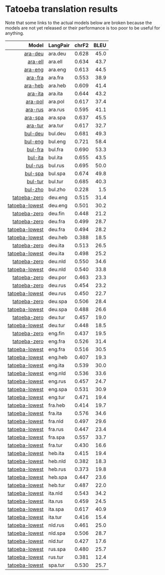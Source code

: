 # Tatoeba translation results

Note that some links to the actual models below are broken
because the models are not yet released or their performance is too poor
to be useful for anything.

| Model            | LangPair   | chrF2      | BLEU     |
|-----------------:|------------|-----------:|---------:|
| [ara-deu](../models/ara-deu) | ara.deu | 0.628 | 45.0 |
| [ara-ell](../models/ara-ell) | ara.ell | 0.634 | 43.7 |
| [ara-eng](../models/ara-eng) | ara.eng | 0.613 | 44.5 |
| [ara-fra](../models/ara-fra) | ara.fra | 0.553 | 38.9 |
| [ara-heb](../models/ara-heb) | ara.heb | 0.609 | 41.4 |
| [ara-ita](../models/ara-ita) | ara.ita | 0.644 | 43.2 |
| [ara-pol](../models/ara-pol) | ara.pol | 0.617 | 37.4 |
| [ara-rus](../models/ara-rus) | ara.rus | 0.595 | 41.1 |
| [ara-spa](../models/ara-spa) | ara.spa | 0.637 | 45.5 |
| [ara-tur](../models/ara-tur) | ara.tur | 0.617 | 32.7 |
| [bul-deu](../models/bul-deu) | bul.deu | 0.681 | 49.3 |
| [bul-eng](../models/bul-eng) | bul.eng | 0.721 | 58.4 |
| [bul-fra](../models/bul-fra) | bul.fra | 0.690 | 53.3 |
| [bul-ita](../models/bul-ita) | bul.ita | 0.655 | 43.5 |
| [bul-rus](../models/bul-rus) | bul.rus | 0.695 | 50.0 |
| [bul-spa](../models/bul-spa) | bul.spa | 0.674 | 49.8 |
| [bul-tur](../models/bul-tur) | bul.tur | 0.685 | 40.3 |
| [bul-zho](../models/bul-zho) | bul.zho | 0.228 | 1.5 |
| [tatoeba-zero](../models/tatoeba-zero) | deu.eng | 0.515 | 31.4 |
| [tatoeba-lowest](../models/tatoeba-lowest) | deu.eng | 0.501 | 30.2 |
| [tatoeba-zero](../models/tatoeba-zero) | deu.fin | 0.448 | 21.2 |
| [tatoeba-zero](../models/tatoeba-zero) | deu.fra | 0.499 | 28.7 |
| [tatoeba-lowest](../models/tatoeba-lowest) | deu.fra | 0.494 | 28.2 |
| [tatoeba-lowest](../models/tatoeba-lowest) | deu.heb | 0.388 | 18.5 |
| [tatoeba-zero](../models/tatoeba-zero) | deu.ita | 0.513 | 26.5 |
| [tatoeba-lowest](../models/tatoeba-lowest) | deu.ita | 0.498 | 25.2 |
| [tatoeba-zero](../models/tatoeba-zero) | deu.nld | 0.550 | 34.6 |
| [tatoeba-lowest](../models/tatoeba-lowest) | deu.nld | 0.540 | 33.8 |
| [tatoeba-zero](../models/tatoeba-zero) | deu.por | 0.463 | 23.3 |
| [tatoeba-zero](../models/tatoeba-zero) | deu.rus | 0.454 | 23.2 |
| [tatoeba-lowest](../models/tatoeba-lowest) | deu.rus | 0.450 | 22.7 |
| [tatoeba-zero](../models/tatoeba-zero) | deu.spa | 0.506 | 28.4 |
| [tatoeba-lowest](../models/tatoeba-lowest) | deu.spa | 0.488 | 26.6 |
| [tatoeba-zero](../models/tatoeba-zero) | deu.tur | 0.457 | 19.0 |
| [tatoeba-lowest](../models/tatoeba-lowest) | deu.tur | 0.448 | 18.5 |
| [tatoeba-zero](../models/tatoeba-zero) | eng.fin | 0.437 | 19.5 |
| [tatoeba-zero](../models/tatoeba-zero) | eng.fra | 0.526 | 31.4 |
| [tatoeba-lowest](../models/tatoeba-lowest) | eng.fra | 0.516 | 30.5 |
| [tatoeba-lowest](../models/tatoeba-lowest) | eng.heb | 0.407 | 19.3 |
| [tatoeba-lowest](../models/tatoeba-lowest) | eng.ita | 0.539 | 30.0 |
| [tatoeba-lowest](../models/tatoeba-lowest) | eng.nld | 0.536 | 33.6 |
| [tatoeba-lowest](../models/tatoeba-lowest) | eng.rus | 0.457 | 24.7 |
| [tatoeba-lowest](../models/tatoeba-lowest) | eng.spa | 0.531 | 30.9 |
| [tatoeba-lowest](../models/tatoeba-lowest) | eng.tur | 0.471 | 19.4 |
| [tatoeba-lowest](../models/tatoeba-lowest) | fra.heb | 0.414 | 19.7 |
| [tatoeba-lowest](../models/tatoeba-lowest) | fra.ita | 0.576 | 34.6 |
| [tatoeba-lowest](../models/tatoeba-lowest) | fra.nld | 0.497 | 29.6 |
| [tatoeba-lowest](../models/tatoeba-lowest) | fra.rus | 0.447 | 23.4 |
| [tatoeba-lowest](../models/tatoeba-lowest) | fra.spa | 0.557 | 33.7 |
| [tatoeba-lowest](../models/tatoeba-lowest) | fra.tur | 0.430 | 16.6 |
| [tatoeba-lowest](../models/tatoeba-lowest) | heb.ita | 0.415 | 19.4 |
| [tatoeba-lowest](../models/tatoeba-lowest) | heb.nld | 0.382 | 18.3 |
| [tatoeba-lowest](../models/tatoeba-lowest) | heb.rus | 0.373 | 19.8 |
| [tatoeba-lowest](../models/tatoeba-lowest) | heb.spa | 0.447 | 23.6 |
| [tatoeba-lowest](../models/tatoeba-lowest) | heb.tur | 0.487 | 22.0 |
| [tatoeba-lowest](../models/tatoeba-lowest) | ita.nld | 0.543 | 34.2 |
| [tatoeba-lowest](../models/tatoeba-lowest) | ita.rus | 0.459 | 24.5 |
| [tatoeba-lowest](../models/tatoeba-lowest) | ita.spa | 0.617 | 40.9 |
| [tatoeba-lowest](../models/tatoeba-lowest) | ita.tur | 0.416 | 15.4 |
| [tatoeba-lowest](../models/tatoeba-lowest) | nld.rus | 0.461 | 25.0 |
| [tatoeba-lowest](../models/tatoeba-lowest) | nld.spa | 0.506 | 28.7 |
| [tatoeba-lowest](../models/tatoeba-lowest) | nld.tur | 0.427 | 17.6 |
| [tatoeba-lowest](../models/tatoeba-lowest) | rus.spa | 0.480 | 25.7 |
| [tatoeba-lowest](../models/tatoeba-lowest) | rus.tur | 0.381 | 12.4 |
| [tatoeba-lowest](../models/tatoeba-lowest) | spa.tur | 0.530 | 25.7 |
